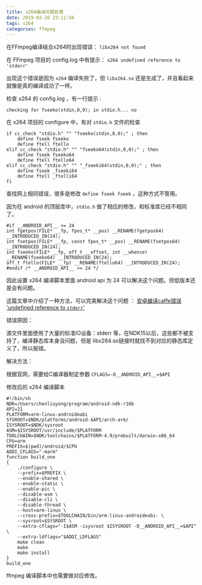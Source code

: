 ```yaml
---
title: x264编译问题处理
date: 2019-02-26 23:11:56
tags: x264
categories: ffmpeg
---
```


在FFmpeg编译结合x264时出现错误： `libx264 not found`

<!-- more -->

在 FFmpeg 项目的 config.log 中有提示： `x264 undefined reference to 'stderr'`

出现这个错误是因为 `x264` 编译失败了，但 `libx264.so` 还是生成了，并且看起来就像是真的编译成功了一样。

检查 x264 的 config.log ，有一行提示 :

```
checking for fseeko(stdin,0,0); in stdio.h... no
```

在 x264 项目的 configure 中，有对 `stdio.h` 文件的检查

```
if cc_check "stdio.h" "" "fseeko(stdin,0,0);" ; then
    define fseek fseeko
    define ftell ftello
elif cc_check "stdio.h" "" "fseeko64(stdin,0,0);" ; then
    define fseek fseeko64
    define ftell ftello64
elif cc_check "stdio.h" "" "_fseeki64(stdin,0,0);" ; then
    define fseek _fseeki64
    define ftell _ftelli64
fi
```

查找网上相同错误，很多是修改 `define fseek fseek` ，这种方式不管用。

因为在 android 的顶层库中，`stdio.h` 做了相应的修改，和标准库已经不相同了。

```
#if __ANDROID_API__ >= 24
int fgetpos(FILE* __fp, fpos_t* __pos) __RENAME(fgetpos64) __INTRODUCED_IN(24);
int fsetpos(FILE* __fp, const fpos_t* __pos) __RENAME(fsetpos64) __INTRODUCED_IN(24);
int fseeko(FILE* __fp, off_t __offset, int __whence) __RENAME(fseeko64) __INTRODUCED_IN(24);
off_t ftello(FILE* __fp) __RENAME(ftello64) __INTRODUCED_IN(24);
#endif /* __ANDROID_API__ >= 24 */
```

因此设置 x264 编译脚本里面 android api 为 24 可以解决这个问题。但低版本还是会有问题。

这篇文章中介绍了一种方法，可以完美解决这个问题 ： [安卓编译caffe错误 'undefined reference to `stderr`'](https://blog.csdn.net/crazyquhezheng/article/details/79034765)

错误原因：

源文件里面使用了大量的标准IO设备：stderr 等，在NDK15以后，这些都不被支持了，编译静态库本身没问题，但是 libx264.so链接时就找不到对应的静态库定义了，所以报错。

解决方法：

根据官网，需要给C编译器制定参数 `CFLAGS=-D__ANDROID_API__=$API`

修改后的 x264 编译脚本

```shell
#!/bin/sh
NDK=/Users/chenliuyong/program/android-ndk-r16b
API=21
PLATFORM=arm-linux-androideabi
SYSROOT=$NDK/platforms/android-$API/arch-arm/
ISYSROOT=$NDK/sysroot
ASM=$ISYSROOT/usr/include/$PLATFORM
TOOLCHAIN=$NDK/toolchains/$PLATFORM-4.9/prebuilt/darwin-x86_64
CPU=arm
PREFIX=$(pwd)/android/$CPU
ADDI_CFLAGS="-marm"
function build_one
{
    ./configure \
    --prefix=$PREFIX \
    --enable-shared \
    --enable-static \
    --enable-pic \
    --disable-asm \
    --disable-cli \
    --disable-thread \
    --host=arm-linux \
    --cross-prefix=$TOOLCHAIN/bin/arm-linux-androideabi- \
    --sysroot=$SYSROOT \
    --extra-cflags="-I$ASM -isysroot $ISYSROOT -D__ANDROID_API__=$API" \
    --extra-ldflags="$ADDI_LDFLAGS"
    make clean
    make
    make install
}
build_one
```

ffmpeg 编译脚本中也需要做对应修改。

